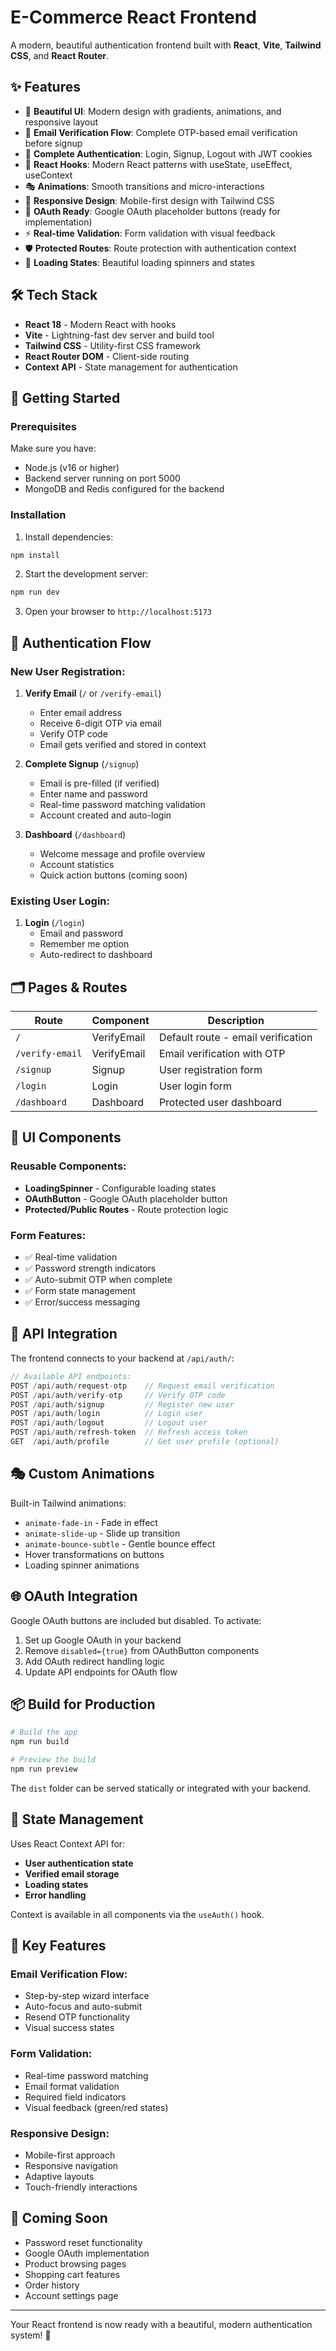 # E-Commerce React Frontend

A modern, beautiful authentication frontend built with **React**, **Vite**, **Tailwind CSS**, and **React Router**.

## ✨ Features

- 🎨 **Beautiful UI**: Modern design with gradients, animations, and responsive layout
- 📧 **Email Verification Flow**: Complete OTP-based email verification before signup
- 🔐 **Complete Authentication**: Login, Signup, Logout with JWT cookies
- 🚀 **React Hooks**: Modern React patterns with useState, useEffect, useContext
- 🎭 **Animations**: Smooth transitions and micro-interactions
- 📱 **Responsive Design**: Mobile-first design with Tailwind CSS
- 🔗 **OAuth Ready**: Google OAuth placeholder buttons (ready for implementation)
- ⚡ **Real-time Validation**: Form validation with visual feedback
- 🛡️ **Protected Routes**: Route protection with authentication context
- 💫 **Loading States**: Beautiful loading spinners and states

## 🛠️ Tech Stack

- **React 18** - Modern React with hooks
- **Vite** - Lightning-fast dev server and build tool  
- **Tailwind CSS** - Utility-first CSS framework
- **React Router DOM** - Client-side routing
- **Context API** - State management for authentication

## 🚀 Getting Started

### Prerequisites

Make sure you have:
- Node.js (v16 or higher)
- Backend server running on port 5000
- MongoDB and Redis configured for the backend

### Installation

1. Install dependencies:
```bash
npm install
```

2. Start the development server:
```bash
npm run dev
```

3. Open your browser to `http://localhost:5173`

## 📱 Authentication Flow

### New User Registration:
1. **Verify Email** (`/` or `/verify-email`)
   - Enter email address
   - Receive 6-digit OTP via email
   - Verify OTP code
   - Email gets verified and stored in context

2. **Complete Signup** (`/signup`)
   - Email is pre-filled (if verified)
   - Enter name and password
   - Real-time password matching validation
   - Account created and auto-login

3. **Dashboard** (`/dashboard`)
   - Welcome message and profile overview
   - Account statistics
   - Quick action buttons (coming soon)

### Existing User Login:
1. **Login** (`/login`)
   - Email and password
   - Remember me option
   - Auto-redirect to dashboard

## 🗂️ Pages & Routes

| Route | Component | Description |
|-------|-----------|-------------|
| `/` | VerifyEmail | Default route - email verification |
| `/verify-email` | VerifyEmail | Email verification with OTP |
| `/signup` | Signup | User registration form |
| `/login` | Login | User login form |
| `/dashboard` | Dashboard | Protected user dashboard |

## 🎨 UI Components

### Reusable Components:
- **LoadingSpinner** - Configurable loading states
- **OAuthButton** - Google OAuth placeholder button
- **Protected/Public Routes** - Route protection logic

### Form Features:
- ✅ Real-time validation
- ✅ Password strength indicators
- ✅ Auto-submit OTP when complete
- ✅ Form state management
- ✅ Error/success messaging

## 🔧 API Integration

The frontend connects to your backend at `/api/auth/`:

```javascript
// Available API endpoints:
POST /api/auth/request-otp    // Request email verification
POST /api/auth/verify-otp     // Verify OTP code
POST /api/auth/signup         // Register new user
POST /api/auth/login          // Login user
POST /api/auth/logout         // Logout user
POST /api/auth/refresh-token  // Refresh access token
GET  /api/auth/profile        // Get user profile (optional)
```

## 🎭 Custom Animations

Built-in Tailwind animations:
- `animate-fade-in` - Fade in effect
- `animate-slide-up` - Slide up transition  
- `animate-bounce-subtle` - Gentle bounce effect
- Hover transformations on buttons
- Loading spinner animations

## 🌐 OAuth Integration

Google OAuth buttons are included but disabled. To activate:

1. Set up Google OAuth in your backend
2. Remove `disabled={true}` from OAuthButton components
3. Add OAuth redirect handling logic
4. Update API endpoints for OAuth flow

## 📦 Build for Production

```bash
# Build the app
npm run build

# Preview the build
npm run preview
```

The `dist` folder can be served statically or integrated with your backend.

## 🔄 State Management

Uses React Context API for:
- **User authentication state**
- **Verified email storage**
- **Loading states**
- **Error handling**

Context is available in all components via the `useAuth()` hook.

## 🎯 Key Features

### Email Verification Flow:
- Step-by-step wizard interface
- Auto-focus and auto-submit
- Resend OTP functionality  
- Visual success states

### Form Validation:
- Real-time password matching
- Email format validation
- Required field indicators
- Visual feedback (green/red states)

### Responsive Design:
- Mobile-first approach
- Responsive navigation
- Adaptive layouts
- Touch-friendly interactions

## 🚧 Coming Soon

- Password reset functionality
- Google OAuth implementation  
- Product browsing pages
- Shopping cart features
- Order history
- Account settings page

---

Your React frontend is now ready with a beautiful, modern authentication system! 🎉

